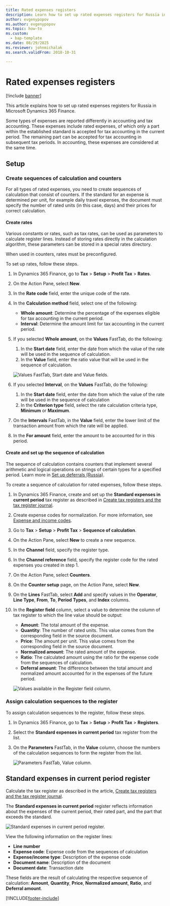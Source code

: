 ```yaml
---
title: Rated expenses registers
description: Learn how to set up rated expenses registers for Russia in Microsoft Dynamics 365 Finance.
author: evgenypopov
ms.author: evgenypopov
ms.topic: how-to
ms.custom: 
  - bap-template
ms.date: 08/29/2025
ms.reviewer: johnmichalak
ms.search.validFrom: 2018-10-31

---
```


# Rated expenses registers

[!include [banner](../../includes/banner.md)]

This article explains how to set up rated expenses registers for Russia in Microsoft Dynamics 365 Finance.

Some types of expenses are reported differently in accounting and tax accounting. These expenses include rated expenses, of which only a part within the established standard is accepted for tax accounting in the current period. The remaining part can be accepted for tax accounting in subsequent tax periods. In accounting, these expenses are considered at the same time.

## Setup

### Create sequences of calculation and counters

For all types of rated expenses, you need to create sequences of calculation that consist of counters. If the standard for an expense is determined per unit, for example daily travel expenses, the document must specify the number of rated units (in this case, days) and their prices for correct calculation.

#### Create rates

Various constants or rates, such as tax rates, can be used as parameters to calculate register lines. Instead of storing rates directly in the calculation algorithm, these parameters can be stored in a special rates directory.

When used in counters, rates must be preconfigured. 

To set up rates, follow these steps.

1. In Dynamics 365 Finance, go to **Tax** \> **Setup** \> **Profit Tax** \> **Rates**.
1. On the Action Pane, select **New**.
1. In the **Rate code** field, enter the unique code of the rate.
1. In the **Calculation method** field, select one of the following:

    - **Whole amount**: Determine the percentage of the expenses eligible for tax accounting in the current period.
    - **Interval**: Determine the amount limit for tax accounting in the current period.

1. If you selected **Whole amount**, on the **Values** FastTab, do the following:
    1. In the **Start date** field, enter the date from which the value of the rate will be used in the sequence of calculation.
    1. In the **Value** field, enter the ratio value that will be used in the sequence of calculation.

    ![Values FastTab, Start date and Value fields.](../media/values-fast-tab.png)

1. If you selected **Interval**, on the **Values** FastTab, do the following:
    1. In the **Start date** field, enter the date from which the value of the rate will be used in the sequence of calculation
    1. In the **Criterion type** field, select the rate calculation criteria type, **Minimum** or **Maximum**.
1. On the **Intervals** FastTab, in the **Value** field, enter the lower limit of the transaction amount from which the rate will be applied.
1. In the **For amount** field, enter the amount to be accounted for in this period.

#### Create and set up the sequence of calculation 

The sequence of calculation contains counters that implement several arithmetic and logical operations on strings of certain types for a specified period. Learn more in [Set up deferrals (Russia)](rus-set-up-deferrals.md#sequence-of-calculation).

To create a sequence of calculation for rated expenses, follow these steps.

1. In Dynamics 365 Finance, create and set up the **Standard expenses in current period** tax register as described in [Create tax registers and the tax register journal](rus-profit-tax-registers.md#create-a-tax-register).
1. Create expense codes for normalization. For more information, see [Expense and income codes](rus-expense-and-income-codes.md#create-an-expense-or-income-code).
1. Go to **Tax** \> **Setup** \> **Profit Tax** \> **Sequence of calculation**.
1. On the Action Pane, select **New** to create a new sequence.
1. In the **Channel** field, specify the register type.
1. In the **Channel reference** field, specify the register code for the rated expenses you created in step 1.
1. On the Action Pane, select **Counters**. 
1. On the **Counter setup** page, on the Action Pane, select **New**.
1. On the **Lines** FastTab, select **Add** and specify values in the **Operator**, **Line Type**, **From**, **To**, **Period Types**, and **Index** columns.
1. In the **Register field** column, select a value to determine the column of tax register to which the line value should be output:

    - **Amount**: The total amount of the expense.
    - **Quantity**: The number of rated units. This value comes from the corresponding field in the source document.
    - **Price**: The amount per unit. This value comes from the corresponding field in the source document.
    - **Normalized amount**: The rated amount of the expense.
    - **Ratio**: The calculated amount using the ratio for the expense code from the sequences of calculation.
    - **Deferral amount**: The difference between the total amount and normalized amount accounted for in the expenses of the future period.

     ![Values available in the Register field column.](../media/register-field-column.png)

### Assign calculation sequences to the register

To assign calculation sequences to the register, follow these steps.

1. In Dynamics 365 Finance, go to **Tax** \> **Setup** \> **Profit Tax** \> **Registers**.
1. Select the **Standard expenses in current period** tax register from the list.
1. On the **Parameters** FastTab, in the **Value** column, choose the numbers of the calculation sequences to form the register from the list.

    ![Parameters FastTab, Value column.](../media/parameters-fast-tab.PNG)

## Standard expenses in current period register

Calculate the tax register as described in the article, [Create tax registers and the tax register journal](rus-profit-tax-registers.md#calculate-and-print-tax-registers).

The **Standard expenses in current period** register reflects information about the expenses of the current period, their rated part, and the part that exceeds the standard.

![Standard expenses in current period register.](../media/standard-expenses-current-period.png)

View the following information on the register lines:

   - **Line number**
   - **Expense code**: Expense code from the sequences of calculation
   - **Expense/income type**: Description of the expense code
   - **Document name**: Description of the document
   - **Document date**: Transaction date

These fields are the result of calculating the respective sequence of calculation: **Amount**, **Quantity**, **Price**, **Normalized amount**, **Ratio**, and **Deferral amount**.


[!INCLUDE[footer-include](../../../includes/footer-banner.md)]
